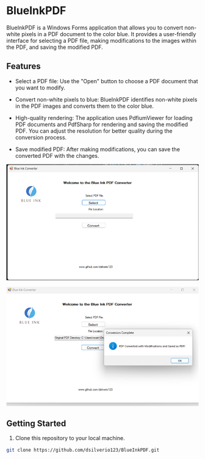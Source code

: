 # BlueInkPDF

BlueInkPDF is a Windows Forms application that allows you to convert non-white pixels in a PDF document to the color blue. It provides a user-friendly interface for selecting a PDF file, making modifications to the images within the PDF, and saving the modified PDF.

## Features

- Select a PDF file: Use the "Open" button to choose a PDF document that you want to modify.

- Convert non-white pixels to blue: BlueInkPDF identifies non-white pixels in the PDF images and converts them to the color blue.

- High-quality rendering: The application uses PdfiumViewer for loading PDF documents and PdfSharp for rendering and saving the modified PDF. You can adjust the resolution for better quality during the conversion process.

- Save modified PDF: After making modifications, you can save the converted PDF with the changes.

![Launch View](https://github.com/dsilverio123/BlueInkPDF/raw/main/LaunchView.png)

![Conversion Click](https://github.com/dsilverio123/BlueInkPDF/raw/main/ConversionClick.png)


## Getting Started

1. Clone this repository to your local machine.

```bash
git clone https://github.com/dsilverio123/BlueInkPDF.git
